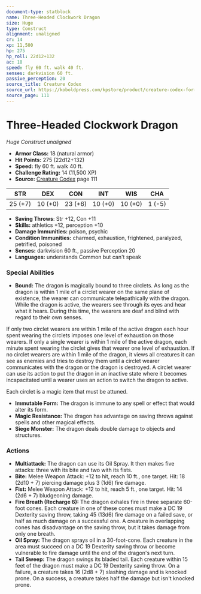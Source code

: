 ```yaml
---
document-type: statblock
name: Three-Headed Clockwork Dragon
size: Huge
type: Construct
alignment: unaligned
cr: 14
xp: 11,500
hp: 275
hp_roll: 22d12+132
ac: 18
speed: fly 60 ft. walk 40 ft.
senses: darkvision 60 ft. 
passive_perception: 20
source_title: Creature Codex
source_url: https://koboldpress.com/kpstore/product/creature-codex-for-5th-edition-dnd
source_page: 111
---
```


# Three-Headed Clockwork Dragon

*Huge* *Construct* *unaligned*

- **Armor Class:** 18 (natural armor)
- **Hit Points:** 275 (22d12+132)
- **Speed:** fly 60 ft. walk 40 ft.
- **Challenge Rating:** 14 (11,500 XP)
- **Source:** [Creature Codex](https://koboldpress.com/kpstore/product/creature-codex-for-5th-edition-dnd) page 111

| STR | DEX | CON | INT | WIS | CHA |
| --- | --- | --- | --- | --- | --- |
| 25 (+7) | 10 (+0) | 23 (+6) | 10 (+0) | 10 (+0) | 1 (-5) |

- **Saving Throws**: Str +12, Con +11
- **Skills:** athletics +12, perception +10
- **Damage Immunities:** poison, psychic
- **Condition Immunities:** charmed, exhaustion, frightened, paralyzed, petrified, poisoned
- **Senses:** darkvision 60 ft., passive Perception 20
- **Languages:** understands Common but can't speak

### Special Abilities

- **Bound:** The dragon is magically bound to three circlets. As long as the dragon is within 1 mile of a circlet wearer on the same plane of existence, the wearer can communicate telepathically with the dragon. While the dragon is active, the wearers see through its eyes and hear what it hears. During this time, the wearers are deaf and blind with regard to their own senses. 

If only two circlet wearers are within 1 mile of the active dragon each hour spent wearing the circlets imposes one level of exhaustion on those wearers. If only a single wearer is within 1 mile of the active dragon, each minute spent wearing the circlet gives that wearer one level of exhaustion. If no circlet wearers are within 1 mile of the dragon, it views all creatures it can see as enemies and tries to destroy them until a circlet wearer communicates with the dragon or the dragon is destroyed. A circlet wearer can use its action to put the dragon in an inactive state where it becomes incapacitated until a wearer uses an action to switch the dragon to active. 

Each circlet is a magic item that must be attuned.
- **Immutable Form:** The dragon is immune to any spell or effect that would alter its form.
- **Magic Resistance:** The dragon has advantage on saving throws against spells and other magical effects.
- **Siege Monster:** The dragon deals double damage to objects and structures.

### Actions

- **Multiattack:** The dragon can use its Oil Spray. It then makes five attacks: three with its bite and two with its fists.
- **Bite:** Melee Weapon Attack: +12 to hit, reach 10 ft., one target. Hit: 18 (2d10 + 7) piercing damage plus 3 (1d6) fire damage.
- **Fist:** Melee Weapon Attack: +12 to hit, reach 5 ft., one target. Hit: 14 (2d6 + 7) bludgeoning damage.
- **Fire Breath (Recharge 6):** The dragon exhales fire in three separate 60-foot cones. Each creature in one of these cones must make a DC 19 Dexterity saving throw, taking 45 (13d6) fire damage on a failed save, or half as much damage on a successful one. A creature in overlapping cones has disadvantage on the saving throw, but it takes damage from only one breath.
- **Oil Spray:** The dragon sprays oil in a 30-foot-cone. Each creature in the area must succeed on a DC 19 Dexterity saving throw or become vulnerable to fire damage until the end of the dragon's next turn.
- **Tail Sweep:** The dragon swings its bladed tail. Each creature within 15 feet of the dragon must make a DC 19 Dexterity saving throw. On a failure, a creature takes 16 (2d8 + 7) slashing damage and is knocked prone. On a success, a creature takes half the damage but isn't knocked prone.
